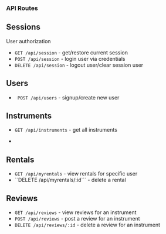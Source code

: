 ### API Routes

## Sessions
User authorization
* ```GET /api/session``` - get/restore current session
* ```POST /api/session``` - login user via credentials
* ```DELETE /api/session``` - logout user/clear session user

## Users
* ``` POST /api/users``` - signup/create new user

## Instruments
* ```GET /api/instruments``` - get all instruments
* ```GET /api/instruments/:id - get single instrument

## Rentals
* ```GET /api/myrentals``` - view rentals for specific user
* ``DELETE /api/myrentals/:id``` - delete a rental

## Reviews
* ```GET /api/reviews``` - view reviews for an instrument
* ```POST /api/reviews``` - post a review for an instrument
* ```DELETE /api/reviews/:id``` - delete a review for an instrument
